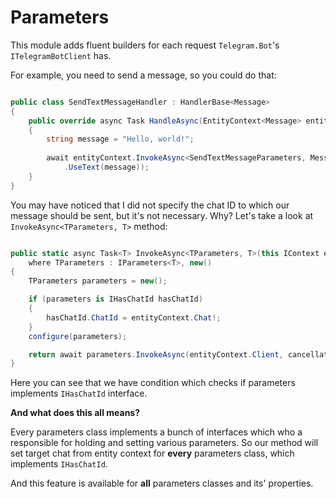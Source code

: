 # Parameters

This module adds fluent builders for each request `Telegram.Bot`'s `ITelegramBotClient` has.

For example, you need to send a message, so you could do that:

```csharp

public class SendTextMessageHandler : HandlerBase<Message>
{
    public override async Task HandleAsync(EntityContext<Message> entityContext, CancellationToken cancellationToken)
    {
        string message = "Hello, world!";
        
        await entityContext.InvokeAsync<SendTextMessageParameters, Message>(messageParameters => messageParameters
            .UseText(message));
    }
}

```

You may have noticed that I did not specify the chat ID to which our message should be sent, but it's not necessary. Why? Let's take a look at `InvokeAsync<TParameters, T>` method:

```csharp

public static async Task<T> InvokeAsync<TParameters, T>(this IContext entityContext, Action<TParameters> configure, CancellationToken cancellationToken = default)
    where TParameters : IParameters<T>, new()
{
    TParameters parameters = new();

    if (parameters is IHasChatId hasChatId)
    {
        hasChatId.ChatId = entityContext.Chat!;
    }
    configure(parameters);

    return await parameters.InvokeAsync(entityContext.Client, cancellationToken);
}

```

Here you can see that we have condition which checks if parameters implements `IHasChatId` interface.

**And what does this all means?**

Every parameters class implements a bunch of interfaces which who a responsible for holding and setting various parameters. So our method will set target chat from entity context for **every** parameters class, which implements `IHasChatId`.

And this feature is available for **all** parameters classes and its' properties.
